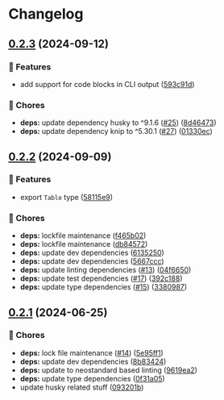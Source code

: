 # Changelog

## [0.2.3](https://github.com/voxpelli/markdown-or-chalk/compare/v0.2.2...v0.2.3) (2024-09-12)


### 🌟 Features

* add support for code blocks in CLI output ([593c91d](https://github.com/voxpelli/markdown-or-chalk/commit/593c91d1829fa672085404191a08c9e23e628ac3))


### 🧹 Chores

* **deps:** update dependency husky to ^9.1.6 ([#25](https://github.com/voxpelli/markdown-or-chalk/issues/25)) ([8d46473](https://github.com/voxpelli/markdown-or-chalk/commit/8d46473ff9e1606aca0055912fd56fe5a87ced98))
* **deps:** update dependency knip to ^5.30.1 ([#27](https://github.com/voxpelli/markdown-or-chalk/issues/27)) ([01330ec](https://github.com/voxpelli/markdown-or-chalk/commit/01330ecfa5a9828480e175b4343657667b214ee0))

## [0.2.2](https://github.com/voxpelli/markdown-or-chalk/compare/v0.2.1...v0.2.2) (2024-09-09)


### 🌟 Features

* export `Table` type ([58115e9](https://github.com/voxpelli/markdown-or-chalk/commit/58115e920c664d12444da261c01d39f05ad4432c))


### 🧹 Chores

* **deps:** lockfile maintenance ([f465b02](https://github.com/voxpelli/markdown-or-chalk/commit/f465b02a83f859c53264a41493cf323028365663))
* **deps:** lockfile maintenance ([db84572](https://github.com/voxpelli/markdown-or-chalk/commit/db8457232646fd7ca185abd4aae9c35d15e5444a))
* **deps:** update dev dependencies ([6135250](https://github.com/voxpelli/markdown-or-chalk/commit/6135250c7efeb00d809b82600053e775a3600fae))
* **deps:** update dev dependencies ([5667ccc](https://github.com/voxpelli/markdown-or-chalk/commit/5667ccc1b425ccff5710943a8c8f4f5ff84867f6))
* **deps:** update linting dependencies ([#13](https://github.com/voxpelli/markdown-or-chalk/issues/13)) ([04f6650](https://github.com/voxpelli/markdown-or-chalk/commit/04f6650f8778c0ddd4189b24db9d387284529ba1))
* **deps:** update test dependencies ([#17](https://github.com/voxpelli/markdown-or-chalk/issues/17)) ([392c188](https://github.com/voxpelli/markdown-or-chalk/commit/392c18816419c5f93391b760f23531b6a2dbcf29))
* **deps:** update type dependencies ([#15](https://github.com/voxpelli/markdown-or-chalk/issues/15)) ([3380987](https://github.com/voxpelli/markdown-or-chalk/commit/3380987f7df6119f9cfe29a42ba0198dbc5575ce))

## [0.2.1](https://github.com/voxpelli/markdown-or-chalk/compare/v0.2.0...v0.2.1) (2024-06-25)


### 🧹 Chores

* **deps:** lock file maintenance ([#14](https://github.com/voxpelli/markdown-or-chalk/issues/14)) ([5e95ff1](https://github.com/voxpelli/markdown-or-chalk/commit/5e95ff1fa375d90b4bee807f540e0ae07515f80a))
* **deps:** update dev dependencies ([8b83424](https://github.com/voxpelli/markdown-or-chalk/commit/8b834248bb214851198061cb01e36540de23e1e7))
* **deps:** update to neostandard based linting ([9619ea2](https://github.com/voxpelli/markdown-or-chalk/commit/9619ea2f972816e66dd3890f0bbd29c12ebed2bf))
* **deps:** update type dependencies ([0f31a05](https://github.com/voxpelli/markdown-or-chalk/commit/0f31a05cc79486aea86b57ba8615524e650e4b77))
* update husky related stuff ([093201b](https://github.com/voxpelli/markdown-or-chalk/commit/093201b327b189d6c4e218c0d047d94dfc02bb3c))
